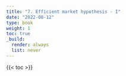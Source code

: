 ```yaml
---
title: "7. Efficient market hypothesis - I"
date: "2022-08-12"
type: book
weight: 1
toc: true
_build:
  render: always
  list: never
---
```


{{< toc >}}

